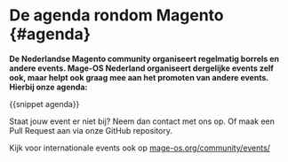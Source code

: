 # De agenda rondom Magento {#agenda}

**De Nederlandse Magento community organiseert regelmatig borrels en andere events. Mage-OS Nederland organiseert dergelijke events zelf ook, maar helpt ook graag mee aan het promoten van andere events. Hierbij onze agenda:**

{{snippet agenda}}

Staat jouw event er niet bij? Neem dan contact met ons op. Of maak een Pull Request aan via onze GitHub repository.

Kijk voor internationale events ook op [mage-os.org/community/events/](https://mage-os.org/community/events/)
